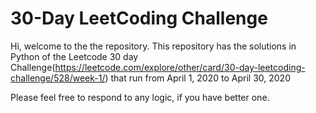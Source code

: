 # 30-Day LeetCoding Challenge
Hi, welcome to the the repository. 
This repository has the solutions in Python of the Leetcode 30 day Challenge(https://leetcode.com/explore/other/card/30-day-leetcoding-challenge/528/week-1/) that run from April 1, 2020 to April 30, 2020

Please feel free to respond to any logic, if you have better one.
